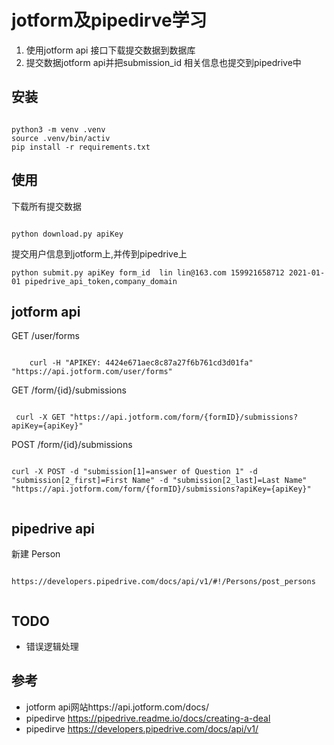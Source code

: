 # jotform及pipedirve学习

1. 使用jotform api 接口下载提交数据到数据库
2. 提交数据jotform api并把submission_id 相关信息也提交到pipedrive中


## 安装

```

python3 -m venv .venv
source .venv/bin/activ
pip install -r requirements.txt

```

## 使用

下载所有提交数据

```

python download.py apiKey

```

提交用户信息到jotform上,并传到pipedrive上

```
python submit.py apiKey form_id  lin lin@163.com 159921658712 2021-01-01 pipedrive_api_token,company_domain

```


## jotform api

GET /user/forms

```

    curl -H "APIKEY: 4424e671aec8c87a27f6b761cd3d01fa" "https://api.jotform.com/user/forms"

```

GET /form/{id}/submissions

```

 curl -X GET "https://api.jotform.com/form/{formID}/submissions?apiKey={apiKey}"

```

POST /form/{id}/submissions


```

curl -X POST -d "submission[1]=answer of Question 1" -d "submission[2_first]=First Name" -d "submission[2_last]=Last Name" "https://api.jotform.com/form/{formID}/submissions?apiKey={apiKey}"


```

## pipedrive api

新建 Person
```

https://developers.pipedrive.com/docs/api/v1/#!/Persons/post_persons


```

## TODO
+ 错误逻辑处理

## 参考

+ jotform api网站https://api.jotform.com/docs/
+ pipedirve https://pipedrive.readme.io/docs/creating-a-deal
+ pipedirve https://developers.pipedrive.com/docs/api/v1/
